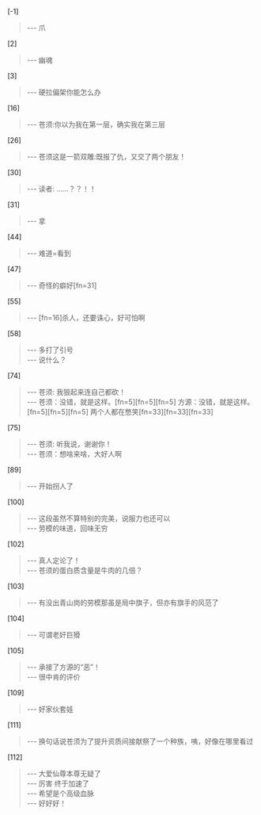 
[-1] 
>--- 爪<br>

[2] 
>--- 幽魂<br>

[3] 
>--- 硬拉偏架你能怎么办<br>

[16] 
>--- 苍须:你以为我在第一层，确实我在第三层<br>

[26] 
>--- 苍须这是一箭双雕:既报了仇，又交了两个朋友！<br>

[30] 
>--- 读者: ……？？！！<br>

[31] 
>--- 拿<br>

[44] 
>--- 难道=看到<br>

[47] 
>--- 奇怪的癖好[fn=31]<br>

[55] 
>--- [fn=16]杀人，还要诛心，好可怕啊<br>

[58] 
>--- 多打了引号<br>
>--- 说什么？<br>

[74] 
>--- 苍须: 我狠起来连自己都砍！<br>
>--- 苍须：没错，就是这样。[fn=5][fn=5][fn=5]
方源：没错，就是这样。[fn=5][fn=5][fn=5]
两个人都在憋笑[fn=33][fn=33][fn=33]<br>

[75] 
>--- 苍须: 听我说，谢谢你！<br>
>--- 苍须：想啥来啥，大好人啊<br>

[89] 
>--- 开始拐人了<br>

[100] 
>--- 这段虽然不算特别的完美，说服力也还可以<br>
>--- 劳模的味道，回味无穷<br>

[102] 
>--- 真人定论了！<br>
>--- 苍须的蛋白质含量是牛肉的几倍？<br>

[103] 
>--- 有没出青山岗的劳模那虽是局中旗子，但亦有旗手的风范了<br>

[104] 
>--- 可谓老奸巨猾<br>

[105] 
>--- 承接了方源的“恶”！<br>
>--- 很中肯的评价<br>

[109] 
>--- 好家伙套娃<br>

[111] 
>--- 换句话说苍须为了提升资质间接献祭了一个种族，咦，好像在哪里看过<br>

[112] 
>--- 大爱仙尊本尊无疑了<br>
>--- 厉害 终于加速了<br>
>--- 希望是个高级血脉<br>
>--- 好好好！<br>
